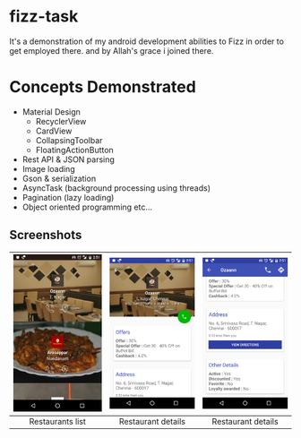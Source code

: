 # fizz-task
It's a demonstration of my android development abilities to Fizz in order to get employed there. and by Allah's grace i joined there.

# Concepts Demonstrated
- Material Design
  - RecyclerView
  - CardView
  - CollapsingToolbar
  - FloatingActionButton
- Rest API & JSON parsing
- Image loading
- Gson & serialization
- AsyncTask (background processing using threads)
- Pagination (lazy loading)
- Object oriented programming
etc...


Screenshots
---------------------

|![Preview](https://github.com/kashifo/fizz-task/raw/master/screenshots/1.png) | ![Preview](https://github.com/kashifo/fizz-task/raw/master/screenshots/2.png) | ![Preview](https://github.com/kashifo/fizz-task/raw/master/screenshots/3.png) |
|:-------------------:|:------------------------:|:-----------------:|
| Restaurants list | Restaurant details | Restaurant details |
